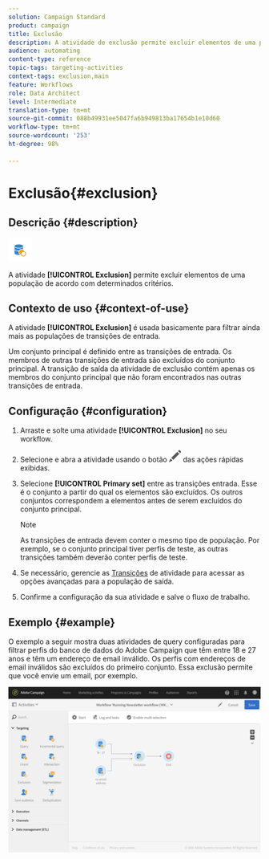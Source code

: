 ```yaml
---
solution: Campaign Standard
product: campaign
title: Exclusão
description: A atividade de exclusão permite excluir elementos de uma população de acordo com determinados critérios.
audience: automating
content-type: reference
topic-tags: targeting-activities
context-tags: exclusion,main
feature: Workflows
role: Data Architect
level: Intermediate
translation-type: tm+mt
source-git-commit: 088b49931ee5047fa6b949813ba17654b1e10d60
workflow-type: tm+mt
source-wordcount: '253'
ht-degree: 98%

---
```



# Exclusão{#exclusion}

## Descrição {#description}

![](assets/exclusion.png)

A atividade **[!UICONTROL Exclusion]** permite excluir elementos de uma população de acordo com determinados critérios.

## Contexto de uso {#context-of-use}

A atividade **[!UICONTROL Exclusion]** é usada basicamente para filtrar ainda mais as populações de transições de entrada.

Um conjunto principal é definido entre as transições de entrada. Os membros de outras transições de entrada são excluídos do conjunto principal. A transição de saída da atividade de exclusão contém apenas os membros do conjunto principal que não foram encontrados nas outras transições de entrada.

## Configuração {#configuration}

1. Arraste e solte uma atividade **[!UICONTROL Exclusion]** no seu workflow.
1. Selecione e abra a atividade usando o botão ![](assets/edit_darkgrey-24px.png) das ações rápidas exibidas.
1. Selecione **[!UICONTROL Primary set]** entre as transições entrada. Esse é o conjunto a partir do qual os elementos são excluídos. Os outros conjuntos correspondem a elementos antes de serem excluídos do conjunto principal.

   >[!NOTE]
   >
   >As transições de entrada devem conter o mesmo tipo de população. Por exemplo, se o conjunto principal tiver perfis de teste, as outras transições também deverão conter perfis de teste.

1. Se necessário, gerencie as [Transições](../../automating/using/activity-properties.md) de atividade para acessar as opções avançadas para a população de saída.
1. Confirme a configuração da sua atividade e salve o fluxo de trabalho.

## Exemplo {#example}

O exemplo a seguir mostra duas atividades de query configuradas para filtrar perfis do banco de dados do Adobe Campaign que têm entre 18 e 27 anos e têm um endereço de email inválido. Os perfis com endereços de email inválidos são excluídos do primeiro conjunto. Essa exclusão permite que você envie um email, por exemplo.

![](assets/wkf_exclusion_example.png)

